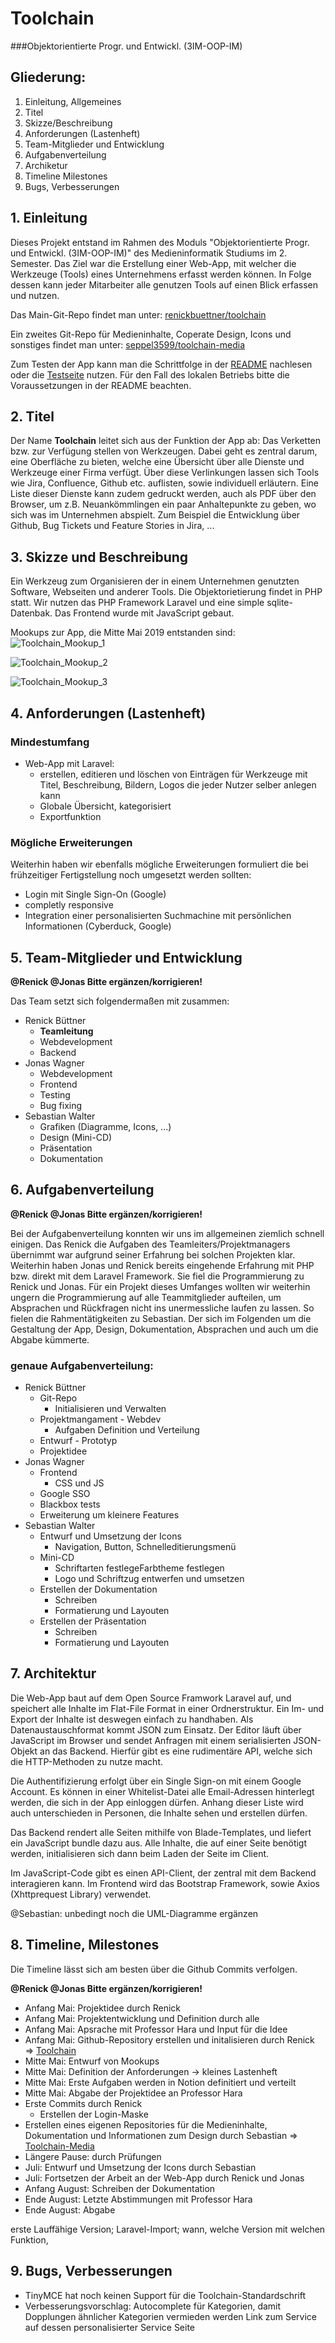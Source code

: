 # Toolchain

###Objektorientierte Progr. und Entwickl. (3IM-OOP-IM)

## Gliederung:

1. Einleitung, Allgemeines
2. Titel
3. Skizze/Beschreibung
4. Anforderungen (Lastenheft)
5. Team-Mitglieder und Entwicklung
6. Aufgabenverteilung
7. Archiketur
8. Timeline Milestones
9. Bugs, Verbesserungen


## 1. Einleitung

Dieses Projekt entstand im Rahmen des Moduls "Objektorientierte Progr. und Entwickl. (3IM-OOP-IM)" des Medieninformatik Studiums im 2. Semester. 
Das Ziel war die Erstellung einer Web-App, mit welcher die Werkzeuge (Tools) eines Unternehmens erfasst werden können. In Folge dessen kann jeder Mitarbeiter alle genutzen Tools auf einen Blick erfassen und nutzen.

Das Main-Git-Repo findet man unter: [renickbuettner/toolchain](https://github.com/renickbuettner/toolchain) 

Ein zweites Git-Repo für Medieninhalte, Coperate Design, Icons und sonstiges findet man unter: [seppel3599/toolchain-media](https://github.com/seppel3599/toolchain-media)

Zum Testen der App kann man die Schrittfolge in der [README](https://github.com/renickbuettner/toolchain/blob/master/readme.md) nachlesen oder die [Testseite](https://renick.io/) nutzen. Für den Fall des lokalen Betriebs bitte die Voraussetzungen in der README beachten. 


## 2. Titel

Der Name **Toolchain** leitet sich aus der Funktion der App ab: Das Verketten bzw. zur Verfügung stellen von Werkzeugen. Dabei geht es zentral darum, eine Oberfläche zu bieten, welche eine Übersicht über alle Dienste und Werkzeuge einer Firma verfügt. Über diese Verlinkungen lassen sich Tools wie Jira, Confluence, Github etc. auflisten, sowie individuell erläutern. Eine Liste dieser Dienste kann zudem gedruckt werden, auch als PDF über den Browser, um z.B. Neuankömmlingen ein paar Anhaltepunkte zu geben, wo sich was im Unternehmen abspielt. Zum Beispiel die Entwicklung über Github, Bug Tickets und Feature Stories in Jira, ...


## 3. Skizze und Beschreibung

Ein Werkzeug zum Organisieren der in einem Unternehmen genutzten Software, Webseiten und anderer Tools.
Die Objektorietierung findet in PHP statt. Wir nutzen das PHP Framework Laravel und eine simple sqlite-Datenbak. Das Frontend wurde mit JavaScript gebaut.

Mookups zur App, die Mitte Mai 2019 entstanden sind:
![Toolchain_Mookup_1](mookups/Toolchain_Mookup_1.svg)

![Toolchain_Mookup_2](mookups/Toolchain_Mookup_2.svg)

![Toolchain_Mookup_3](mookups/Toolchain_Mookup_3.svg)


## 4. Anforderungen (Lastenheft)

### Mindestumfang

- Web-App mit Laravel:
  - erstellen, editieren und löschen von Einträgen für Werkzeuge mit Titel, Beschreibung, Bildern, Logos die jeder Nutzer selber anlegen kann
  - Globale Übersicht, kategorisiert
  - Exportfunktion


### Mögliche Erweiterungen
  
Weiterhin haben wir ebenfalls mögliche Erweiterungen formuliert die bei frühzeitiger Fertigstellung noch umgesetzt werden sollten:

- Login mit Single Sign-On (Google)
- completly responsive 
- Integration einer personalisierten Suchmachine mit persönlichen Informationen (Cyberduck, Google)


## 5. Team-Mitglieder und Entwicklung

**@Renick @Jonas Bitte ergänzen/korrigieren!**

Das Team setzt sich folgendermaßen mit zusammen: 

- Renick Büttner
  - **Teamleitung**
  - Webdevelopment
  - Backend
- Jonas Wagner
  - Webdevelopment
  - Frontend
  - Testing
  - Bug fixing
- Sebastian Walter
  - Grafiken (Diagramme, Icons, ...)
  - Design (Mini-CD)
  - Präsentation
  - Dokumentation

## 6. Aufgabenverteilung

**@Renick @Jonas Bitte ergänzen/korrigieren!**

Bei der Aufgabenverteilung konnten wir uns im allgemeinen ziemlich schnell einigen. Das Renick die Aufgaben des 
Teamleiters/Projektmanagers übernimmt war aufgrund seiner Erfahrung bei solchen Projekten klar. Weiterhin haben Jonas 
und Renick bereits eingehende Erfahrung mit PHP bzw. direkt mit dem Laravel Framework. Sie fiel die Programmierung zu 
Renick und Jonas. Für ein Projekt dieses Umfanges wollten wir weiterhin ungern die Programmierung auf alle 
Teammitglieder aufteilen, um Absprachen und Rückfragen nicht ins unermessliche laufen zu lassen. So fielen die 
Rahmentätigkeiten zu Sebastian. Der sich im Folgenden um die Gestaltung der App, Design, Dokumentation, Absprachen und 
auch um die Abgabe kümmerte.

### genaue Aufgabenverteilung:

- Renick Büttner
  - Git-Repo
    - Initialisieren und Verwalten
  - Projektmangament - Webdev
    - Aufgaben Definition und Verteilung
  - Entwurf - Prototyp
  - Projektidee
- Jonas Wagner
  - Frontend
    - CSS und JS
  - Google SSO
  - Blackbox tests
  - Erweiterung um kleinere Features
- Sebastian Walter
  - Entwurf und Umsetzung der Icons
    - Navigation, Button, Schnelleditierungsmenü
  - Mini-CD
    - Schriftarten festlegeFarbtheme festlegen
    - Logo und Schriftzug entwerfen und umsetzen
  - Erstellen der Dokumentation
    - Schreiben
    - Formatierung und Layouten
  - Erstellen der Präsentation
    - Schreiben
    - Formatierung und Layouten


## 7. Architektur 

Die Web-App baut auf dem Open Source Framwork Laravel auf, und speichert alle Inhalte im Flat-File Format in einer Ordnerstruktur. Ein Im- und Export der Inhalte ist deswegen einfach zu handhaben. Als Datenaustauschformat kommt JSON zum Einsatz. Der Editor läuft über JavaScript im Browser und sendet Anfragen mit einem serialisierten JSON-Objekt an das Backend. Hierfür gibt es eine rudimentäre API, welche sich die HTTP-Methoden zu nutze macht.

Die Authentifizierung erfolgt über ein Single Sign-on mit einem Google Account. Es können in einer Whitelist-Datei alle Email-Adressen hinterlegt werden, die sich in der App einloggen dürfen. Anhang dieser Liste wird auch unterschieden in Personen, die Inhalte sehen und erstellen dürfen.

Das Backend rendert alle Seiten mithilfe von Blade-Templates, und liefert ein JavaScript bundle dazu aus. Alle Inhalte, die auf einer Seite benötigt werden, initialisieren sich dann beim Laden der Seite im Client.

Im JavaScript-Code gibt es einen API-Client, der zentral mit dem Backend interagieren kann. Im Frontend wird das Bootstrap Framework, sowie Axios (Xhttprequest Library) verwendet.

@Sebastian: unbedingt noch die UML-Diagramme ergänzen



## 8. Timeline, Milestones

Die Timeline lässt sich am besten über die Github Commits verfolgen.

**@Renick @Jonas Bitte ergänzen/korrigieren!**

- Anfang Mai: Projektidee durch Renick 
- Anfang Mai: Projektentwicklung und Definition durch alle
- Anfang Mai: Apsrache mit Professor Hara und Input für die Idee
- Anfang Mai: Github-Repository erstellen und initalisieren durch Renick ⇒ [Toolchain](https://github.com/renickbuettner/toolchain/issues)
- Mitte Mai: Entwurf von Mookups
- Mitte Mai: Definition der Anforderungen -> kleines Lastenheft
- Mitte Mai: Erste Aufgaben werden in Notion definitiert und verteilt
- Mitte Mai: Abgabe der Projektidee an Professor Hara
- Erste Commits durch Renick
  - Erstellen der Login-Maske
- Erstellen eines eigenen Repositories für die Medieninhalte, Dokumentation und Informationen zum Design durch Sebastian ⇒ [Toolchain-Media](https://github.com/seppel3599/toolchain-media)
- Längere Pause: durch Prüfungen
- Juli: Entwurf und Umsetzung der Icons durch Sebastian
- Juli: Fortsetzen der Arbeit an der Web-App durch Renick und Jonas
- Anfang August: Schreiben der Dokumentation
- Ende August: Letzte Abstimmungen mit Professor Hara
- Ende August: Abgabe

erste Lauffähige Version; Laravel-Import; wann, welche Version mit welchen Funktion, 

## 9. Bugs, Verbesserungen

- TinyMCE hat noch keinen Support für die Toolchain-Standardschrift
- Verbesserungsvorschlag:   Autocomplete für Kategorien, damit Dopplungen ähnlicher Kategorien vermieden werden
                            Link zum Service auf dessen personalisierter Service Seite
        
